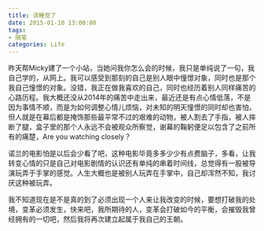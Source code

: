 ```yaml
---
title: 该睡觉了
date: 2015-01-10 13:00:00
tags: 
- 随笔
categories: Life
---
```


昨天帮Micky建了一个小站，当她问我你怎么会的时候，我只是单纯说了一句，我自己学的，从网上。我可以感受到那刻的自己是别人眼中憧憬对象，同时也是那个我自己憧憬的对象。没错，我正在做我喜欢的自己，同时也经历着别人同样痛苦的心路历程。我大概还没从2014年的痛苦中走出来，最近还是有点心情低落，不是因为事情不顺，而是为如何调整心情儿烦恼，对未知的明天憧憬的同时却也害怕，但人就是在幕后都是掩饰那些最平常不过的艰难的动物，被人割去了手指，被人摔断了腿，盒子里的那个人永远不会被观众所察觉，谢幕的鞠躬便足以包含了之前所有的痛楚，Are you watching closely？

诺兰的电影怕是以后会少看了吧，这种电影毕竟多多少少有点费脑子，多看，让我转变心情的只是自己对电影剧情的认识还有单纯的串着时间线，总觉得有一股被导演玩弄于手掌的感觉。人生大概也是被别人玩弄在手掌中，自己却浑然不知，我讨厌这种被玩弄。

我不知道现在是不是真的到了必须出现一个人来让我改变的时候，要想打破我的处境，变革必须发生，快来吧，我所期待的人，变革会打破如今的平衡，会摧毁我曾经拥有的一切吧，然后我将再次建立起属于我自己的王朝。
